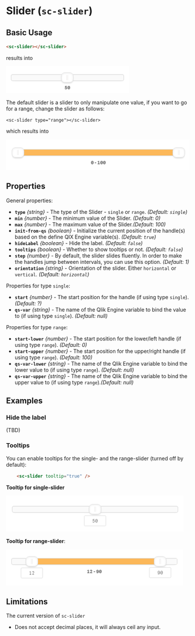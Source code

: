# Slider (`sc-slider`)

## Basic Usage

```html
<sc-slider></sc-slider>
```

results into

![](images/sc-slider--default.png)

The default slider is a slider to only manipulate one value, if you want to go for a range, change the slider as follows:

```
<sc-slider type="range"></sc-slider>
```

which results into

![](images/sc-slider--default-range.png)

## Properties

General properties:  

- **`type`** *{string}* - The type of the Slider - `single` or `range`. *(Default: `single`)*
- **`min`** *{number}* - The minimum value of the Slider. *(Default: 0)*
- **`max`** *{number}* - The maximum value of the Slider.*(Default: 100)*
- **`init-from-qs`** *{boolean}* - Initialize the current position of the handle(s) based on the define QIX Engine variable(s). *(Default: `true`)*
- **`hideLabel`** *{boolean}* - Hide the label. *(Default: `false`)*
- **`tooltips`** *{boolean}* - Whether to show tooltips or not. *(Default: `false`)*
- **`step`** *{number}* - By default, the slider slides fluently. In order to make the handles jump between intervals, you can use this option. *(Default: 1)*
- **`orientation`** *{string}* - Orientation of the slider. Either `horizontal` or `vertical`. *(Default: `horizontal`)*


Properties for type `single`:  

- **`start`** *{number}* - The start position for the handle (if using type `single`). *(Default: ?)*
- **`qs-var`** *{string}* - The name of the Qlik Engine variable to bind the value to (if using type `single`). *(Default: null)*

Properties for type `range`:  

- **`start-lower`** *{number}* - The start position for the lower/left handle (if using type `range`). *(Default: 0)*
- **`start-upper`** *{number}* - The start position for the upper/right handle (if using type `range`). *(Default: 100)*
- **`qs-var-lower`** *{string}* - The name of the Qlik Engine variable to bind the lower value to (if using type `range`). *(Default: null)*
- **`qs-var-upper`** *{string}* - The name of the Qlik Engine variable to bind the upper value to (if using type `range`).*(Default: null)*

## Examples

### Hide the label
(TBD)

### Tooltips

You can enable tooltips for the single- and the range-slider (turned off by default):

```html q
	<sc-slider tooltip="true" />
```


**Tooltip for single-slider**

![](images/sc-slider--tooltip-single.png)

**Tooltip for range-slider**:

![](images/sc-slider--tooltip-range.png)

## Limitations

The current version of `sc-slider`

- Does not accept decimal places, it will always ceil any input.
